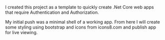 I created this project as a template to quickly create .Net Core web apps that require Authentication and Authorization. 

My initial push was a minimal shell of a working app. From here I will create some styling using bootstrap and icons from icons8.com and publish app for live viewing.
